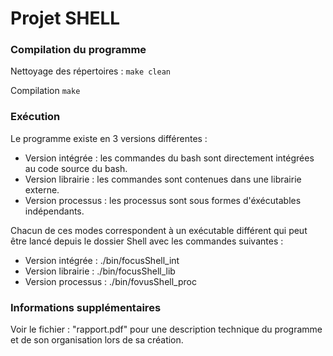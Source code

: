 # Projet SHELL

### Compilation du programme

Nettoyage des répertoires : ```make clean```

Compilation ```make```

### Exécution

Le programme existe en 3 versions différentes :
- Version intégrée : les commandes du bash sont directement intégrées au code source du bash.
- Version librairie : les commandes sont contenues dans une librairie externe.
- Version processus : les processus sont sous formes d'éxécutables indépendants.

Chacun de ces modes correspondent à un exécutable différent qui peut être lancé depuis le dossier Shell avec les commandes suivantes :

- Version intégrée : ./bin/focusShell_int
- Version librairie : ./bin/focusShell_lib
- Version processus : ./bin/fovusShell_proc

### Informations supplémentaires

Voir le fichier : "rapport.pdf" pour une description technique du programme et de son organisation lors de sa création.
